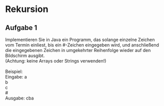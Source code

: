 <h1>Rekursion</h1>
<h2>Aufgabe 1</h2>
<p>
Implementieren Sie in Java ein Programm, das solange einzelne Zeichen vom Termin einliest, bis ein #-Zeichen eingegeben wird, 
und anschließend die eingegebenen Zeichen in umgekehrter Reihenfolge wieder auf den Bildschirm ausgibt.
<br>
(Achtung: keine Arrays oder Strings verwenden!)
<br>
<br>
Beispiel:
<br>
Eingabe: a
<br>b
<br>c
<br>#
<br>Ausgabe: cba
</p>